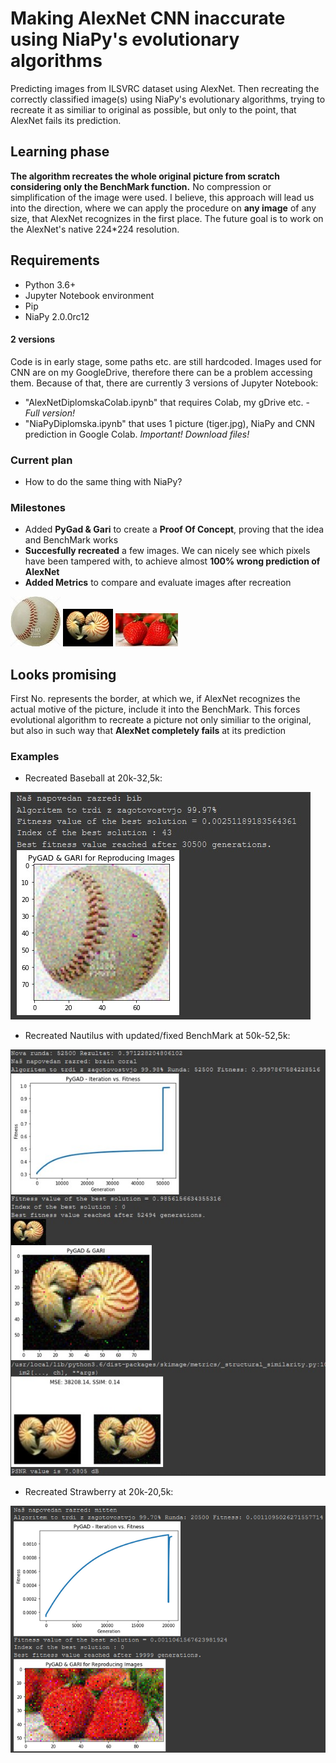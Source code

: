 # Making AlexNet CNN inaccurate using NiaPy's evolutionary algorithms
Predicting images from  ILSVRC dataset using AlexNet. Then recreating the correctly classified image(s) using NiaPy's evolutionary algorithms, trying to recreate it as similiar to original as possible, but only to the point, that AlexNet fails its prediction.

## Learning phase
**The algorithm recreates the whole original picture from scratch considering only the BenchMark function.** No compression or simplification of the image were used. I believe, this approach will lead us into the direction, where we can apply the procedure on **any image** of any size, that AlexNet recognizes in the first place. The future goal is to work on the AlexNet's native 224*224 resolution.

## Requirements
* Python 3.6+
* Jupyter Notebook environment
* Pip
* NiaPy 2.0.0rc12

#### 2 versions
Code is in early stage, some paths etc. are still hardcoded. Images used for CNN are on my GoogleDrive, therefore there can be a problem accessing them. Because of that, there are currently 3 versions of Jupyter Notebook:
* "AlexNetDiplomskaColab.ipynb" that requires Colab, my gDrive etc. - *Full version!*
* "NiaPyDiplomska.ipynb" that uses 1 picture (tiger.jpg), NiaPy and CNN prediction in Google Colab. *Important! Download files!*

### Current plan
* How to do the same thing with NiaPy?

### Milestones
* Added **PyGad & Gari** to create a **Proof Of Concept**, proving that the idea and BenchMark works
* **Succesfully recreated** a few images. We can nicely see which pixels have been tampered with, to achieve almost **100% wrong prediction of AlexNet**
* **Added Metrics** to compare and evaluate images after recreation


![Baseball](./Images/bejzbol80-80.JPEG?raw=true) ![Nautilus](./Images/nautilus80-60.JPEG?raw=true) ![Strawberry](./Images/strawberries100-53.jpg?raw=true) 

## Looks promising
First No. represents the border, at which we, if AlexNet recognizes the actual motive of the picture, include it into the BenchMark. This forces evolutional algorithm to recreate a picture not only similiar to the original, but also in such way that **AlexNet completely fails** at its prediction
### Examples
* Recreated Baseball at 20k-32,5k: 

![BaseballRecreated](./Pygad%20Recreated/20000-32500Baseball-Bib.jpg?raw=true) 

* Recreated Nautilus with updated/fixed BenchMark at 50k-52,5k: 

![RecreatedNautilus](./Pygad%20Recreated/50000-52500Nautilus-BrainCoral.jpg?raw=true) 

* Recreated Strawberry at 20k-20,5k: 

![RecreatedStrawberry](./Pygad%20Recreated/20000-20500Strawberry-Mitten.png?raw=true) 
